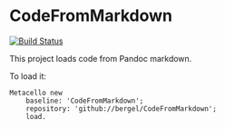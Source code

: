 # CodeFromMarkdown
[![Build Status](https://travis-ci.com/bergel/CodeFromMarkdown.svg?branch=master)](https://travis-ci.com/bergel/CodeFromMarkdown)

This project loads code from Pandoc markdown.

To load it:

```Smalltalk
Metacello new
    baseline: 'CodeFromMarkdown';
    repository: 'github://bergel/CodeFromMarkdown';
    load.
```    

